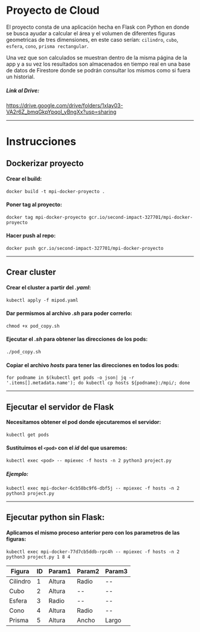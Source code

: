 # Proyecto de Cloud

El proyecto consta de una aplicación hecha en Flask con Python en donde se busca ayudar a calcular el área y el volumen de diferentes figuras geometricas de tres dimensiones, en este caso serían: `cilindro`, `cubo`, `esfera`, `cono`, `prisma rectangular`. 

Una vez que son calculados se muestran dentro de la misma página de la app y a su vez los resultados son almacenados en tiempo real en una base de datos de Firestore donde se podrán consultar los mismos como si fuera un historial.

##### Link al Drive:
https://drive.google.com/drive/folders/1xIay03-VA2r6Z_bmqGkpYpqoI_yBngXx?usp=sharing

----
# Instrucciones
## Dockerizar proyecto

#### Crear el build:
`docker build -t mpi-docker-proyecto .`

#### Poner tag al proyecto:
`docker tag mpi-docker-proyecto gcr.io/second-impact-327701/mpi-docker-proyecto`

#### Hacer push al repo:
`docker push gcr.io/second-impact-327701/mpi-docker-proyecto`

---
## Crear cluster
#### Crear el cluster a partir del *.yaml*:
`kubectl apply -f mipod.yaml`

#### Dar permismos al archivo *.sh* para poder correrlo:
`chmod +x pod_copy.sh`

#### Ejecutar el *.sh* para obtener las direcciones de los pods:
`./pod_copy.sh`

#### Copiar el archivo *hosts* para tener las direcciones en todos los pods:

`for podname in $(kubectl get pods -o json| jq -r '.items[].metadata.name'); do kubectl cp hosts ${podname}:/mpi/; done`

---
## Ejecutar el servidor de Flask

#### Necesitamos obtener el pod donde ejecutaremos el servidor:
`kubectl get pods`

#### Sustituimos el `<pod>` con el *id* del que usaremos:
`kubectl exec <pod> -- mpiexec -f hosts -n 2 python3 project.py`

##### Ejemplo:
`kubectl exec mpi-docker-6cb58bc9f6-dbf5j -- mpiexec -f hosts -n 2 python3 project.py`

----
## Ejecutar python sin Flask:
#### Aplicamos el mismo proceso anterior pero con los parametros de las figuras:

`kubectl exec mpi-docker-77d7cb5ddb-rpc4h -- mpiexec -f hosts -n 2 python3 project.py 1 8 4`

| Figura | ID | Param1 | Param2 | Param3 |
| ----------- | ----------- | ----------- | ----------- | ----------- |
| Cilindro | 1 |  Altura | Radio | -- |
| Cubo | 2 |  Altura | -- | -- |
| Esfera | 3 |  Radio | -- | -- |
| Cono | 4 |  Altura | Radio | -- |
| Prisma | 5 | Altura | Ancho | Largo |